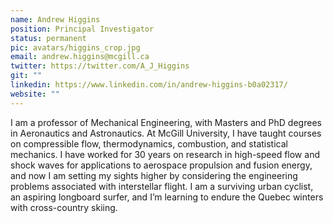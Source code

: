 ```yaml
---
name: Andrew Higgins
position: Principal Investigator
status: permanent
pic: avatars/higgins_crop.jpg
email: andrew.higgins@mcgill.ca
twitter: https://twitter.com/A_J_Higgins
git: ""
linkedin: https://www.linkedin.com/in/andrew-higgins-b0a02317/
website: ""
---
```

I am a professor of Mechanical Engineering, with Masters and PhD degrees in Aeronautics and Astronautics. At McGill University, I have taught courses on compressible flow, thermodynamics, combustion, and statistical mechanics. I have worked for 30 years on research in high-speed flow and shock waves for applications to aerospace propulsion and fusion energy, and now I am setting my sights higher by considering the engineering problems associated with interstellar flight. I am a surviving urban cyclist, an aspiring longboard surfer, and I’m learning to endure the Quebec winters with cross-country skiing.